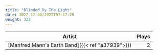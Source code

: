 ```yaml
---
title: "Blinded By The Light"
date: 2022-12-08/2022T07:17:26
weight: 323
---
```




 Artist | Plays 
----- | -----:
[Manfred Mann's Earth Band]({{< ref "a37939">}}) | 2
